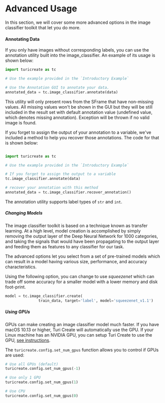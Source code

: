 # Advanced Usage

In this section, we will cover some more advanced options in the image
classifier toolkit that let you do more.


#### Annotating Data

If you only have images without corresponding labels, you can
use the annotation utility built into the image_classifier. An example
of its usage is shown below:

```python
import turicreate as tc

# Use the example provided in the `Introductory Example`

# Use the Annotation GUI to annotate your data.
annotated_data = tc.image_classifier.annotate(data)

```

This utility will only present rows from the SFrame that have non-missing values.
All missing values won't be shown in the GUI but they will be still included in the result set with default annotation value (undefined value, which denotes missing
annotation). Exception will be thrown if no valid image is found.

If you forget to assign the output of your annotation to a variable,
we've included a method to help you recover those annotations. The code
for that is shown below:

```python

import turicreate as tc

# Use the example provided in the `Introductory Example`

# If you forget to assign the output to a variable
tc.image_classifier.annotate(data)

# recover your annotation with this method
annotated_data = tc.image_classifier.recover_annotation()
```

The annotation utility supports label types of `str` and `int`.


##### Changing Models

The image classifier toolkit is based on a technique known as transfer
learning. At a high level, model creation is
accomplished by simply removing the output layer of the Deep Neural
Network for 1000 categories, and taking the signals that would have been
propagating to the output layer and feeding them as features to any
classifier for our task.

The advanced options let you select from a set of pre-trained models
which can result in a model having various size, performance, and
accuracy characteristics.

Using the following option, you can change to use *squeezenet* which can
trade off some accuracy for a smaller model with a lower memory and disk
foot-print.

```python
model = tc.image_classifier.create(
               train_data, target='label', model='squeezenet_v1.1')
```

##### Using GPUs

GPUs can make creating an image classifier model much faster. If you have
macOS 10.13 or higher, Turi Create will automatically use the GPU. If
your Linux machine has an NVIDIA GPU, you can setup Turi Create to use
the GPU, [see instructions](https://github.com/apple/turicreate/blob/master/LinuxGPU.md).

The `turicreate.config.set_num_gpus` function allows you to control if GPUs are used:
```python
# Use all GPUs (default)
turicreate.config.set_num_gpus(-1)

# Use only 1 GPU
turicreate.config.set_num_gpus(1)

# Use CPU
turicreate.config.set_num_gpus(0)
```

